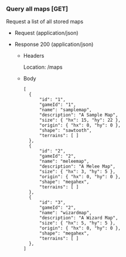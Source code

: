 ### Query all maps [GET]

Request a list of all stored maps

+ Request (application/json)

+ Response 200 (application/json)

    + Headers
    
        Location: /maps
        
    + Body
      
          [
            {
                "id": "1",
                "gameId": "1",
                "name": "samplemap",
                "description": "A Sample Map",
                "size": { "hx": 15, "hy": 22 },
                "origin": { "hx": 0, "hy": 0 },
                "shape": "sawtooth",
                "terrains": [ ]
            },
            {
                "id": "2",
                "gameId": "2",
                "name": "meleemap",
                "description": "A Melee Map",
                "size": { "hx": 3, "hy": 5 },
                "origin": { "hx": 0, "hy": 0 },
                "shape": "megahex",
                "terrains": [ ]
            },
            {
                "id": "3",
                "gameId": "2",
                "name": "wizardmap",
                "description": "A Wizard Map",
                "size": { "hx": 5, "hy": 5 },
                "origin": { "hx": 0, "hy": 0 },
                "shape": "megahex",
                "terrains": [ ]
            },
          ]

